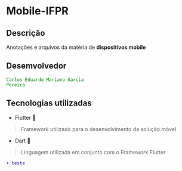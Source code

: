 # Mobile-IFPR


## Descrição

Anotações e arquivos da matéria de **dispositivos mobile** 

## Desemvolvedor

<code style="color : green">Carlos Eduardo Mariano Garcia Pereira</code>

## Tecnologias utilizadas

* Flutter 📱

> Framework utilizado para o desenvolvimento da solução móvel

* Dart 🌊

> Linguagem utilizada em conjunto com o Framework Flutter



```diff
+ teste
```
